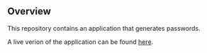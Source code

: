 ## Overview

This repository contains an application that generates passwords.

A live verion of the application can be found [here](https://marcv623.github.io/password-gen/).
